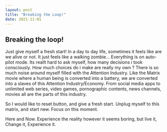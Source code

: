 ```yaml
---
layout: post
title: "Breaking the Loop!"
date: 2021-11-01
---
```


## Breaking the loop! <br>
Just give myself a fresh start!
In a day to day life, sometimes it feels like are we alive or not.
It just feels like a walking zombie... Everything is on auto-pilot mode.
Its reallt hard to ask myself, how many decisions i took consciously. 
How much choices do i make are really my own ?
There is so much noise around myself filled with the Attention Industry.
Like the Matrix movie where a human being is converted into a battery,
we are converted into a slaves of this Attention Industry/Economy.
From social media apps to unlimited web series, video games, pornographic contents,
news channels, movies all are the parts of this industry.

So I would like to reset button, and give a fresh start. Unplug myself to this matrix,
and start new. Focus on this moment.

Here and Now. Experience the reality however it seems boring, but live it, Change it, Experience it.
